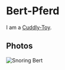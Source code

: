 # Bert-Pferd  <a id="1"/>

I am a [Cuddly-Toy](281000003.md).

## Photos <a id="1000"/>

![Snoring Bert](400000046.jpg)
